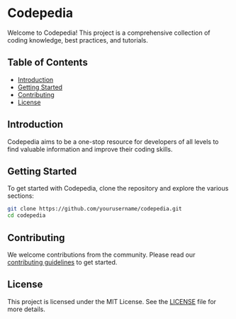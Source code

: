 # Codepedia

Welcome to Codepedia! This project is a comprehensive collection of coding knowledge, best practices, and tutorials.

## Table of Contents

- [Introduction](#introduction)
- [Getting Started](#getting-started)
- [Contributing](#contributing)
- [License](#license)

## Introduction

Codepedia aims to be a one-stop resource for developers of all levels to find valuable information and improve their coding skills.

## Getting Started

To get started with Codepedia, clone the repository and explore the various sections:

```bash
git clone https://github.com/yourusername/codepedia.git
cd codepedia
```

## Contributing

We welcome contributions from the community. Please read our [contributing guidelines](CONTRIBUTING.md) to get started.

## License

This project is licensed under the MIT License. See the [LICENSE](LICENSE) file for more details.